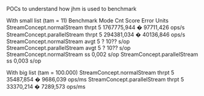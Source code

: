 POCs to understand how jhm is used to benchmark


With small list (tam = 11)
Benchmark                      Mode  Cnt        Score       Error  Units
StreamConcept.normalStream             thrpt        5  1767775,944 � 97711,426  ops/s
StreamConcept.parallelStream           thrpt        5   294381,034 � 40136,846  ops/s
StreamConcept.normalStream              avgt        5       ? 10??               s/op
StreamConcept.parallelStream            avgt        5       ? 10??               s/op
StreamConcept.normalStream                ss                 0,002               s/op
StreamConcept.parallelStream              ss                 0,003               s/op

With big list (tam = 100.000)
StreamConcept.normalStream              thrpt    5  35487,854 � 9686,039  ops/ms
StreamConcept.parallelStream            thrpt    5  33370,214 � 7289,573  ops/ms